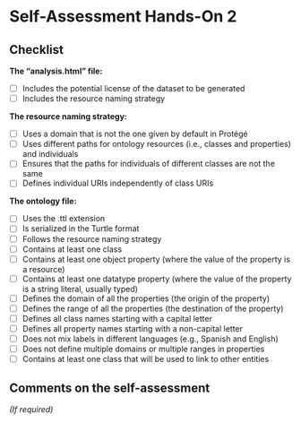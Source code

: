 # Self-Assessment Hands-On 2


## Checklist

**The “analysis.html” file:**

- [ ] Includes the potential license of the dataset to be generated
- [ ] Includes the resource naming strategy

**The resource naming strategy:**

- [ ] Uses a domain that is not the one given by default in Protégé
- [ ] Uses different paths for ontology resources (i.e., classes and properties) and individuals
- [ ] Ensures that the paths for individuals of different classes are not the same
- [ ] Defines individual URIs independently of class URIs

**The ontology file:**

- [ ] Uses the .ttl extension
- [ ] Is serialized in the Turtle format
- [ ] Follows the resource naming strategy
- [ ] Contains at least one class
- [ ] Contains at least one object property (where the value of the property is a resource)
- [ ] Contains at least one datatype property (where the value of the property is a string literal, usually typed)
- [ ] Defines the domain of all the properties (the origin of the property)
- [ ] Defines the range of all the properties (the destination of the property)
- [ ] Defines all class names starting with a capital letter
- [ ] Defines all property names starting with a non-capital letter
- [ ] Does not mix labels in different languages (e.g., Spanish and English)
- [ ] Does not define multiple domains or multiple ranges in properties
- [ ] Contains at least one class that will be used to link to other entities

## Comments on the self-assessment
_(If required)_
